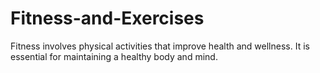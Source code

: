 # Fitness-and-Exercises
Fitness involves physical activities that improve health and wellness. It is essential for maintaining a healthy body and mind. 
